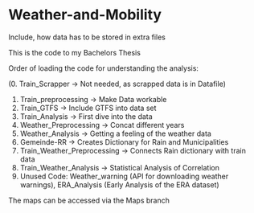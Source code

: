 # Weather-and-Mobility
Include, how data has to be stored in extra files

This is the code to my Bachelors Thesis

Order of loading the code for understanding the analysis:

(0. Train_Scrapper -> Not needed, as scrapped data is in Datafile)
1. Train_preprocessing -> Make Data workable
2. Train_GTFS -> Include GTFS into data set
3. Train_Analysis -> First dive into the data
4. Weather_Preprocessing -> Concat different years
5. Weather_Analysis -> Getting a feeling of the weather data
6. Gemeinde-RR -> Creates Dictionary for Rain and Municipalities
7. Train_Weather_Preprocessing -> Connects Rain dictionary with train data
8. Train_Weather_Analysis -> Statistical Analysis of Correlation
9. Unused Code: Weather_warning (API for downloading weather warnings), ERA_Analysis (Early Analysis of the ERA dataset)

The maps can be accessed via the Maps branch
